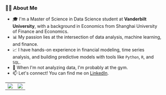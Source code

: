 ### 👨‍💻 About Me

- 🎓 I'm a Master of Science in Data Science student at **Vanderbilt University**, with a background in Economics from Shanghai University of Finance and Economics.
- 📊 My passion lies at the intersection of data analysis, machine learning, and finance. 
- 📈 I have hands-on experience in financial modeling, time series analysis, and building predictive models with tools like `Python`, `R`, and `SQL`.
- 💪 When I'm not analyzing data, I'm probably at the gym.
- 📫 Let's connect! You can find me on [LinkedIn](https://www.linkedin.com/in/jingyu-ruan).

<table>
  <tr>
    <td>
      <a href="https://github.com/jingyu-ruan">
        <picture>
          <source
            srcset="https://github-readme-stats.vercel.app/api?username=jingyu-ruan&show_icons=true&theme=tokyonight&hide_border=true"
            media="(prefers-color-scheme: dark)"
          />
          <source
            srcset="https://github-readme-stats.vercel.app/api?username=jingyu-ruan&show_icons=true&theme=default&hide_border=true"
            media="(prefers-color-scheme: light), (prefers-color-scheme: no-preference)"
          />
          <img src="https://github-readme-stats.vercel.app/api?username=jingyu-ruan&show_icons=true" />
        </picture>
      </a>
    </td>
    <td>
      <a href="https://github.com/jingyu-ruan">
        <picture>
          <source
            srcset="https://github-readme-stats.vercel.app/api/top-langs?username=jingyu-ruan&layout=compact&theme=tokyonight&hide_border=true"
            media="(prefers-color-scheme: dark)"
          />
          <source
            srcset="https://github-readme-stats.vercel.app/api/top-langs?username=jingyu-ruan&layout=compact&theme=default&hide_border=true"
            media="(prefers-color-scheme: light), (prefers-color-scheme: no-preference)"
          />
          <img src="https://github-readme-stats.vercel.app/api/top-langs?username=jingyu-ruan&layout=compact" />
        </picture>
      </a>
    </td>
  </tr>
</table>



